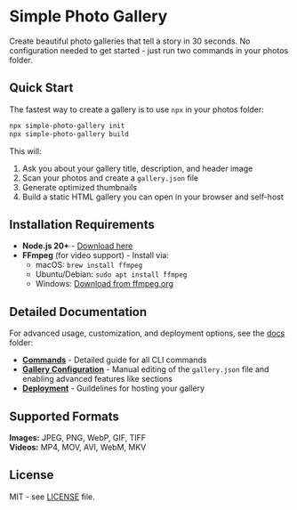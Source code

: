 # Simple Photo Gallery

Create beautiful photo galleries that tell a story in 30 seconds. No configuration needed to get started - just run two commands in your photos folder.

## Quick Start

The fastest way to create a gallery is to use `npx` in your photos folder:

```bash
npx simple-photo-gallery init
npx simple-photo-gallery build
```

This will:

1. Ask you about your gallery title, description, and header image
2. Scan your photos and create a `gallery.json` file
3. Generate optimized thumbnails
4. Build a static HTML gallery you can open in your browser and self-host

## Installation Requirements

- **Node.js 20+** - [Download here](https://nodejs.org/)
- **FFmpeg** (for video support) - Install via:
  - macOS: `brew install ffmpeg`
  - Ubuntu/Debian: `sudo apt install ffmpeg`
  - Windows: [Download from ffmpeg.org](https://ffmpeg.org/download.html)

## Detailed Documentation

For advanced usage, customization, and deployment options, see the [docs](./docs/) folder:

- **[Commands](./docs/commands.md)** - Detailed guide for all CLI commands
- **[Gallery Configuration](./docs/gallery-json.md)** - Manual editing of the `gallery.json` file and enabling advanced features like sections
- **[Deployment](./docs/deployment.md)** - Guildelines for hosting your gallery

## Supported Formats

**Images:** JPEG, PNG, WebP, GIF, TIFF  
**Videos:** MP4, MOV, AVI, WebM, MKV

## License

MIT - see [LICENSE](./LICENSE) file.
